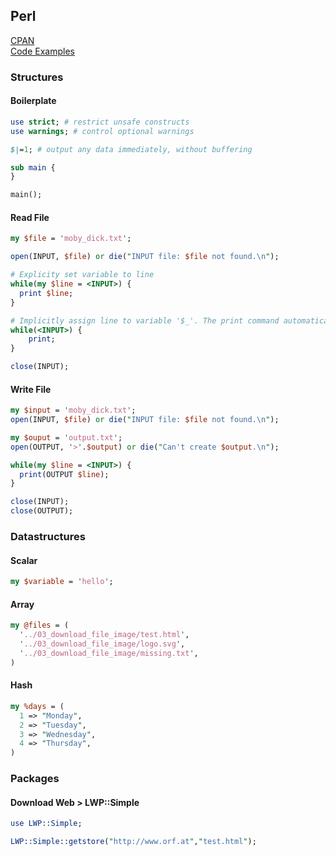 ## Perl

[CPAN](https://www.cpan.org/)  
[Code Examples](https://github.com/datainsightat/DataScience_Examples/tree/main/cs/perl)

### Structures

#### Boilerplate
```perl
use strict; # restrict unsafe constructs
use warnings; # control optional warnings

$|=1; # output any data immediately, without buffering

sub main {
}

main();
```

#### Read File
```perl
my $file = 'moby_dick.txt';

open(INPUT, $file) or die("INPUT file: $file not found.\n");

# Explicity set variable to line
while(my $line = <INPUT>) {
  print $line;  
}

# Implicitly assign line to variable '$_'. The print command automatically prints '$_' without any further inputs.
while(<INPUT>) {
    print;
}

close(INPUT);
```

#### Write File
```perl
my $input = 'moby_dick.txt';
open(INPUT, $file) or die("INPUT file: $file not found.\n");

my $ouput = 'output.txt';
open(OUTPUT, '>'.$output) or die("Can't create $output.\n");

while(my $line = <INPUT>) {
  print(OUTPUT $line);
}

close(INPUT);
close(OUTPUT);
```

### Datastructures

#### Scalar
```perl
my $variable = 'hello';
```

#### Array
```perl
my @files = (
  '../03_download_file_image/test.html',
  '../03_download_file_image/logo.svg',
  '../03_download_file_image/missing.txt', 
)
```

#### Hash
```perl
my %days = (
  1 => "Monday",
  2 => "Tuesday",
  3 => "Wednesday",
  4 => "Thursday",
)
```

### Packages

#### Download Web > LWP::Simple

```perl
use LWP::Simple;

LWP::Simple::getstore("http://www.orf.at","test.html");
```
